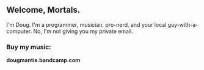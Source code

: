 ## Welcome, Mortals.

I'm Doug. I'm a programmer, musician, pro-nerd, and your local guy-with-a-computer. No, I'm not giving you my private email.

### Buy my music:

**dougmantis.bandcamp.com**
